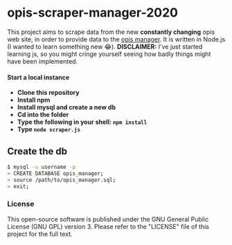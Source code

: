 # opis-scraper-manager-2020

This project aims to scrape data from the new __constantly changing__ opis web site, in order to provide data to the [opis manager](https://github.com/UNICT-DMI/OPIS-Manager). It is written in Node.js (I wanted to learn something new 😂).
**DISCLAIMER:** I've just started learning js, so you might cringe yourself seeing how badly things might have been implemented.


#### Start a local instance

* **Clone this repository**
* **Install npm**
* **Install mysql and create a new db**
* **Cd into the folder**
* **Type the following in your shell: `npm install`**
* **Type `node scraper.js`**

## Create the db
```bash
$ mysql -u username -p
> CREATE DATABASE opis_manager;
> source /path/to/opis_manager.sql;
> exit;
```

### License
This open-source software is published under the GNU General Public License (GNU GPL) version 3. Please refer to the "LICENSE" file of this project for the full text.
